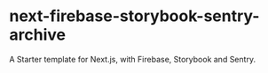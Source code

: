 # next-firebase-storybook-sentry-archive 

A Starter template for Next.js, with Firebase, Storybook and Sentry.
